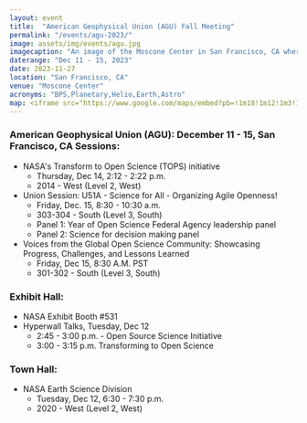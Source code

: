 ```yaml
---
layout: event
title:  "American Geophysical Union (AGU) Fall Meeting"
permalink: "/events/agu-2023/"
image: assets/img/events/agu.jpg
imagecaption: "An image of the Moscone Center in San Francisco, CA where AGU will be held."
daterange: "Dec 11 - 15, 2023"
date: 2023-11-27
location: "San Francisco, CA"
venue: "Moscone Center"
acronyms: "BPS,Planetary,Helio,Earth,Astro"
map: <iframe src="https://www.google.com/maps/embed?pb=!1m18!1m12!1m3!1d25225.951246658202!2d-122.42128936671311!3d37.78432337198296!2m3!1f0!2f0!3f0!3m2!1i1024!2i768!4f13.1!3m3!1m2!1s0x8085807ded297e89%3A0xd9553880aa393c6c!2sMoscone%20Center!5e0!3m2!1sen!2sus!4v1701064512358!5m2!1sen!2sus" width="600" height="450" style="border:0;" allowfullscreen="" loading="lazy" referrerpolicy="no-referrer-when-downgrade"></iframe>
---
```


### American Geophysical Union (AGU): December 11 - 15, San Francisco, CA Sessions:

- NASA's Transform to Open Science (TOPS) initiative
  - Thursday, Dec 14, 2:12 - 2:22 p.m.
  - 2014 - West (Level 2, West) 
- Union Session: U51A - Science for All - Organizing Agile Openness!
  - Friday, Dec. 15, 8:30 - 10:30 a.m.
  - 303-304 - South (Level 3, South)
  - Panel 1: Year of Open Science Federal Agency leadership panel
  - Panel 2: Science for decision making panel
- Voices from the Global Open Science Community: Showcasing Progress, Challenges, and Lessons Learned
  - Friday, Dec 15, 8:30 A.M. PST
  - 301-302 - South (Level 3, South)

### Exhibit Hall:
- NASA Exhibit Booth #531
- Hyperwall Talks, Tuesday, Dec 12
  - 2:45 - 3:00 p.m. - Open Source Science Initiative
  - 3:00 - 3:15 p.m. Transforming to Open Science

### Town Hall:
- NASA Earth Science Division
  - Tuesday, Dec 12, 6:30 - 7:30 p.m.
  - 2020 - West (Level 2, West)
